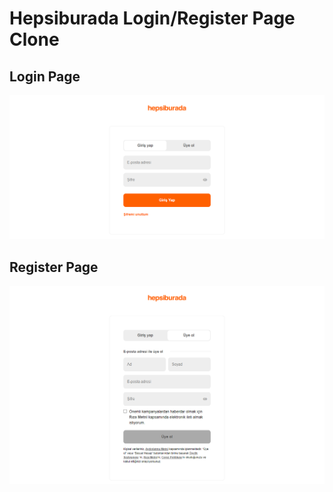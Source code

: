 # Hepsiburada Login/Register Page Clone

## Login Page
![Login page](login.png)

## Register Page
![Register page](register.png)
